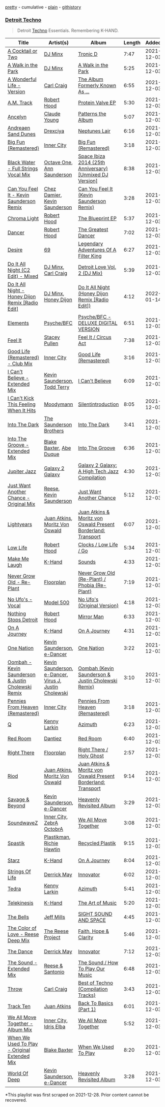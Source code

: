 [pretty](/playlists/pretty/37i9dQZF1DX1GT5IIzDqMe.md) - cumulative - [plain](/playlists/plain/37i9dQZF1DX1GT5IIzDqMe) - [githistory](https://github.githistory.xyz/mackorone/spotify-playlist-archive/blob/main/playlists/plain/37i9dQZF1DX1GT5IIzDqMe)

### [Detroit Techno](https://open.spotify.com/playlist/5JHgeYLsYwT2eXjUytLgX7)

> Detroit <a href="spotify:genre:techno">Techno</a> Essentials\. Remembering K\-HAND.

| Title | Artist(s) | Album | Length | Added | Removed |
|---|---|---|---|---|---|
| [A Cocktail or Two](https://open.spotify.com/track/5A5Y2BrzLzZ5NIZp4nze0z) | [DJ Minx](https://open.spotify.com/artist/4PTQtiKISN5iGNpbRVv02B) | [Tronic D](https://open.spotify.com/album/5cPdg1ikgGzGbaqYU5MFBe) | 7:47 | 2021-12-03 |  |
| [A Walk in the Park](https://open.spotify.com/track/3n8TM8osvrpkm7IddlaO4Q) | [DJ Minx](https://open.spotify.com/artist/4PTQtiKISN5iGNpbRVv02B) | [A Walk in the Park](https://open.spotify.com/album/3N0p2BtGWPMdz86ZiTc6ZI) | 5:25 | 2021-12-03 |  |
| [A Wonderful Life \- Version](https://open.spotify.com/track/5yXoaywtrfHi1dcoSn69CV) | [Carl Craig](https://open.spotify.com/artist/17dbJyUCrxh4I7iyUrjaHU) | [The Album Formerly Known As ...](https://open.spotify.com/album/6BP19StMYNWhcV0bv9zAZr) | 6:55 | 2021-12-03 |  |
| [A.M\. Track](https://open.spotify.com/track/3rNDbLTgpgN1NYMLXIrIA2) | [Robert Hood](https://open.spotify.com/artist/5ipQlfnpRCtyOuhYqvPvQ8) | [Protein Valve EP](https://open.spotify.com/album/4LU9fvyf1nqv22veiUGXNp) | 5:30 | 2021-12-03 |  |
| [Ancelyn](https://open.spotify.com/track/2AoGPNyWIsnPTHhJnHdIuf) | [Claude Young](https://open.spotify.com/artist/7hWRneMDJulC1IMfHD1gt7) | [Patterns the Album](https://open.spotify.com/album/1XzqlBfwHGBtaLXT5j6zGw) | 5:07 | 2021-12-03 |  |
| [Andreaen Sand Dunes](https://open.spotify.com/track/4r0YHR3zvwXER5yrZuKDfP) | [Drexciya](https://open.spotify.com/artist/3KcV1kKG7Y0Gq7xPAGVjkZ) | [Neptunes Lair](https://open.spotify.com/album/4M0QYlDP6vIlrPLEBTZOFz) | 6:16 | 2021-12-03 |  |
| [Big Fun \(Remastered\)](https://open.spotify.com/track/0iiQCzqzytQsVmlkGjTGB1) | [Inner City](https://open.spotify.com/artist/0vUJ3QLN3MlRfjOc2LjGWp) | [Big Fun \(Remastered\)](https://open.spotify.com/album/63Tyk1UCFndIYpHtZUKRWr) | 3:18 | 2021-12-03 |  |
| [Black Water \- Full Strings Vocal Mix](https://open.spotify.com/track/4GGjMkxZiV3Z7KqxcIMZJQ) | [Octave One](https://open.spotify.com/artist/0CRfAs5qmkRgw9x9etNGqH), [Ann Saunderson](https://open.spotify.com/artist/7IItD0N1A3unbTmcIzsCEK) | [Space Ibiza 2014 \(25th Anniversary\) \[Unmixed DJ Version\]](https://open.spotify.com/album/6Un9KGv9hSJYnxKSxl2Txf) | 8:38 | 2021-12-03 |  |
| [Can You Feel It \- Kevin Saunderson Remix](https://open.spotify.com/track/7q7jB2AIEGwFhoin6sWHwr) | [Chez Damier](https://open.spotify.com/artist/6ElgoHFh30ap09Koe8jf7C), [Kevin Saunderson](https://open.spotify.com/artist/0jS6VTFGujWxinY5TSQwOG) | [Can You Feel It \(Kevin Saunderson Remix\)](https://open.spotify.com/album/2u3BYiVEAS9WPBBeUUsiuh) | 3:28 | 2021-12-03 |  |
| [Chroma Light](https://open.spotify.com/track/3GnUL81K4TV9zEym72YykI) | [Robert Hood](https://open.spotify.com/artist/5ipQlfnpRCtyOuhYqvPvQ8) | [The Blueprint EP](https://open.spotify.com/album/7GOkHEn17hgpIdXVb1ugUt) | 5:37 | 2021-12-03 |  |
| [Dancer](https://open.spotify.com/track/47L7EinVbbEBraJE0MMnW9) | [Robert Hood](https://open.spotify.com/artist/5ipQlfnpRCtyOuhYqvPvQ8) | [The Greatest Dancer](https://open.spotify.com/album/2TVb3PnbULiYIxHr4Oje9P) | 7:02 | 2021-12-03 |  |
| [Desire](https://open.spotify.com/track/0oe3RsEJZRr7XeofKjgvTq) | [69](https://open.spotify.com/artist/7L7l7toWdGA3T1wmFr83sg) | [Legendary Adventures Of A Filter King](https://open.spotify.com/album/6oZag0We7gLZWfWTn6gVW6) | 6:27 | 2021-12-03 |  |
| [Do It All Night \(C2 Edit\) \- Mixed](https://open.spotify.com/track/2lkBQbjgJJGHhljZbim5rU) | [DJ Minx](https://open.spotify.com/artist/4PTQtiKISN5iGNpbRVv02B), [Carl Craig](https://open.spotify.com/artist/17dbJyUCrxh4I7iyUrjaHU) | [Detroit Love Vol\. 2 \(DJ Mix\)](https://open.spotify.com/album/3G96swfKatQvIVo4Fn6BcE) | 5:39 | 2021-12-03 |  |
| [Do It All Night \- Honey Dijon Remix \[Radio Edit\]](https://open.spotify.com/track/2H39iFssrfIvFm66Bm43AR) | [DJ Minx](https://open.spotify.com/artist/4PTQtiKISN5iGNpbRVv02B), [Honey Dijon](https://open.spotify.com/artist/0XfQBWgzisaS9ltDV9bXAS) | [Do It All Night \(Honey Dijon Remix \[Radio Edit\]\)](https://open.spotify.com/album/6Opkh7SR0vMoTDEfalZxc8) | 4:12 | 2022-01-14 |  |
| [Elements](https://open.spotify.com/track/4aZXoNpqXVZ8tAyoaLNrPh) | [Psyche/BFC](https://open.spotify.com/artist/0HyKkzt6higWFs5IwxSzrw) | [Psyche/BFC \- DELUXE DIGITAL VERSION](https://open.spotify.com/album/505rV6smETxuNFTgRphph7) | 6:51 | 2021-12-03 |  |
| [Feel It](https://open.spotify.com/track/7AjK0QATXS2Ee857NmZABa) | [Stacey Pullen](https://open.spotify.com/artist/0GJpYdmVCgg90TkyB1nB1y) | [Feel It / Circus Act](https://open.spotify.com/album/4UapkYniEMCTYnA9SzZgh0) | 7:38 | 2021-12-03 |  |
| [Good Life \(Remastered\) \- Club Mix](https://open.spotify.com/track/67zr6xdiSAhsuyvL2Dczc1) | [Inner City](https://open.spotify.com/artist/0vUJ3QLN3MlRfjOc2LjGWp) | [Good Life \(Remastered\)](https://open.spotify.com/album/5O2HWH0ZfYJl6DAkzU50UK) | 3:16 | 2021-12-03 | 2022-01-23 |
| [I Can't Believe \- Extended Mix](https://open.spotify.com/track/6fj1GG580y5T60iCJ85anz) | [Kevin Saunderson](https://open.spotify.com/artist/0jS6VTFGujWxinY5TSQwOG), [Todd Terry](https://open.spotify.com/artist/3dE92yGWcrboP1kC5SWyqu) | [I Can't Believe](https://open.spotify.com/album/34rEmZ1C0e7HQjZHNcENUW) | 6:09 | 2021-12-03 |  |
| [I Can't Kick This Feeling When It Hits](https://open.spotify.com/track/2PmT3D5xmvVzZCf11L2ifX) | [Moodymann](https://open.spotify.com/artist/6pohviZSNRueSX7uNu63ZX) | [Silentintroduction](https://open.spotify.com/album/1WuyO8qwthV94n8A4crVss) | 8:05 | 2021-12-03 |  |
| [Into The Dark](https://open.spotify.com/track/1RqAbR7LefLPPGeEKKukCk) | [The Saunderson Brothers](https://open.spotify.com/artist/4yTGUL6IP7JtGmnVUexpQR) | [Into The Dark](https://open.spotify.com/album/7GJJnxx9JQVhMsT7MR0oNX) | 3:41 | 2021-12-03 |  |
| [Into The Groove \- Extended Mix](https://open.spotify.com/track/6zTgrvY5YaGFvs8RrQDK3V) | [Blake Baxter](https://open.spotify.com/artist/3ZKUeqiV2UX5sKhOipqw1h), [Abe Duque](https://open.spotify.com/artist/1vT97kA0pAS6X4gyB7FIGp) | [Into The Groove](https://open.spotify.com/album/7IQCupztgZD0CkAp0ohAHf) | 6:36 | 2021-12-03 |  |
| [Jupiter Jazz](https://open.spotify.com/track/2T6rMXWYc934IWMudx1H1X) | [Galaxy 2 Galaxy](https://open.spotify.com/artist/2JW9UTb6ViFLYf7VQxBJqD) | [Galaxy 2 Galaxy: A High Tech Jazz Compilation](https://open.spotify.com/album/5f4gnlLgeEAj7RRoo4gIYV) | 4:30 | 2021-12-03 |  |
| [Just Want Another Chance \- Original Mix](https://open.spotify.com/track/2fLoViPlr6qskNBS19sO7j) | [Reese](https://open.spotify.com/artist/4VUUiDoySoS7LDboUOX5mv), [Kevin Saunderson](https://open.spotify.com/artist/0jS6VTFGujWxinY5TSQwOG) | [Just Want Another Chance](https://open.spotify.com/album/4XagqaRMPdxYcBibgCgCWH) | 5:12 | 2021-12-03 |  |
| [Lightyears](https://open.spotify.com/track/3MbMCoPu0hE0nZZMspr26k) | [Juan Atkins](https://open.spotify.com/artist/208EQzx7RmoE2Ng9gF2edh), [Moritz Von Oswald](https://open.spotify.com/artist/33GGoMV3iYpV5tlsh32N7q) | [Juan Atkins & Moritz von Oswald Present Borderland: Transport](https://open.spotify.com/album/0SvoaQ0WhkPJNGjXQT7zOk) | 6:07 | 2021-12-03 |  |
| [Low Life](https://open.spotify.com/track/1MBHNJsI9KV84lxaV5bhVl) | [Robert Hood](https://open.spotify.com/artist/5ipQlfnpRCtyOuhYqvPvQ8) | [Clocks / Low Life / Go](https://open.spotify.com/album/3mTABh6bXq2UMtpyxuvXI1) | 5:34 | 2021-12-03 |  |
| [Make Me Laugh](https://open.spotify.com/track/4Xq068QQqtTiuPpiGVfsyA) | [K\-Hand](https://open.spotify.com/artist/0qWuk2qgRK2HNKYxqbIn5G) | [Sounds](https://open.spotify.com/album/6639iZ8oPeMPXZqgh8Vd0V) | 4:33 | 2021-12-03 |  |
| [Never Grow Old \- Re\-Plant](https://open.spotify.com/track/4ylwhtHT57G5VbpVMyUIBR) | [Floorplan](https://open.spotify.com/artist/0RBnTX5xoVa1bDYt9Qbies) | [Never Grow Old \(Re\-Plant\) / Phobia \(Re\-Plant\)](https://open.spotify.com/album/7nIB2qmP6H7svgk8bIaQC2) | 7:19 | 2021-12-03 |  |
| [No Ufo's \- Vocal](https://open.spotify.com/track/1Ro7L7RPp5P8heOfW4EQKA) | [Model 500](https://open.spotify.com/artist/2Djz8cbEv5rtrYrJYdzQ20) | [No Ufo's \(Original Version\)](https://open.spotify.com/album/2HPsmy1REVIz76Ow7cEGWg) | 4:18 | 2021-12-03 |  |
| [Nothing Stops Detroit](https://open.spotify.com/track/5nNJEUFkgZB0olDGybR59S) | [Robert Hood](https://open.spotify.com/artist/5ipQlfnpRCtyOuhYqvPvQ8) | [Mirror Man](https://open.spotify.com/album/4Lt9RcisVkCyWynK67kCQo) | 6:33 | 2021-12-03 |  |
| [On A Journey](https://open.spotify.com/track/1DzZRyXgpD3IlRqsC7fqzD) | [K\-Hand](https://open.spotify.com/artist/0qWuk2qgRK2HNKYxqbIn5G) | [On A Journey](https://open.spotify.com/album/1qg6gKQtN4rOrHQp1qv412) | 4:31 | 2021-12-03 |  |
| [One Nation](https://open.spotify.com/track/7ygTdMWOt9OrP6dFHbBuEc) | [Kevin Saunderson](https://open.spotify.com/artist/0jS6VTFGujWxinY5TSQwOG), [e\-Dancer](https://open.spotify.com/artist/7Mb2QpmkC5kzR4UV6rkzLZ) | [One Nation](https://open.spotify.com/album/4ueHBbYbDGOpRTdKBbBoFm) | 3:22 | 2021-12-03 |  |
| [Oombah \- Kevin Saunderson & Justin Cholewski Remix](https://open.spotify.com/track/1KPHiod0TyJGPCAARAKfuS) | [Kevin Saunderson](https://open.spotify.com/artist/0jS6VTFGujWxinY5TSQwOG), [e\-Dancer](https://open.spotify.com/artist/7Mb2QpmkC5kzR4UV6rkzLZ), [Virus J](https://open.spotify.com/artist/1gBvJcwTpQU8wun5viRcGw), [Justin Cholewski](https://open.spotify.com/artist/7h81kW4LNqyMlPkfRD8nEq) | [Oombah \(Kevin Saunderson & Justin Cholewski Remix\)](https://open.spotify.com/album/0CgtT4baVe2QEDKOA853DD) | 3:10 | 2021-12-03 |  |
| [Pennies From Heaven \(Remastered\)](https://open.spotify.com/track/4EfIHd5ymQthDOEpZifCZ9) | [Inner City](https://open.spotify.com/artist/0vUJ3QLN3MlRfjOc2LjGWp) | [Pennies From Heaven \(Remastered\)](https://open.spotify.com/album/0OU1d6ClYVzKrvtNzZANKB) | 3:18 | 2021-12-03 | 2022-01-22 |
| [Q](https://open.spotify.com/track/5aCcZlUVkBrkQyMl2owvWb) | [Kenny Larkin](https://open.spotify.com/artist/7A4qanEMCOPcywaqZ01yVV) | [Azimuth](https://open.spotify.com/album/3KsHkbdeGg3rnuYVRxWv53) | 6:23 | 2021-12-03 |  |
| [Red Room](https://open.spotify.com/track/1guCg3jJIYTDhfa35oWYV7) | [Dantiez](https://open.spotify.com/artist/2tavIhWjw7f878Bx9qDTma) | [Red Room](https://open.spotify.com/album/0BNMNVsOTRMmRN43yuPDm4) | 6:40 | 2021-12-03 |  |
| [Right There](https://open.spotify.com/track/5YKYzjEbhcMxzhFgU2CLbf) | [Floorplan](https://open.spotify.com/artist/0RBnTX5xoVa1bDYt9Qbies) | [Right There / Holy Ghost](https://open.spotify.com/album/1v1mqL9KE1f5ZzAww9x2MX) | 2:57 | 2021-12-03 |  |
| [Riod](https://open.spotify.com/track/6v4tA05iYtUZ7N7l2Nd6HD) | [Juan Atkins](https://open.spotify.com/artist/208EQzx7RmoE2Ng9gF2edh), [Moritz Von Oswald](https://open.spotify.com/artist/33GGoMV3iYpV5tlsh32N7q) | [Juan Atkins & Moritz von Oswald Present Borderland: Transport](https://open.spotify.com/album/2qL2XDMFnnmoUWrwUuIEHp) | 9:14 | 2021-12-03 |  |
| [Savage & Beyond](https://open.spotify.com/track/0lkJ2mQVyImdu1qXDvKF6j) | [Kevin Saunderson](https://open.spotify.com/artist/0jS6VTFGujWxinY5TSQwOG), [e\-Dancer](https://open.spotify.com/artist/7Mb2QpmkC5kzR4UV6rkzLZ) | [Heavenly Revisited Album](https://open.spotify.com/album/2r4zhVV8z7bxBtNpm3LVPs) | 3:29 | 2021-12-03 |  |
| [SoundwaveZ](https://open.spotify.com/track/6aPjtXcpw51zPzpxAqnyLg) | [Inner City](https://open.spotify.com/artist/0vUJ3QLN3MlRfjOc2LjGWp), [ZebrA OctobrA](https://open.spotify.com/artist/3vly3a9FHPXxpfiTDUiWdd) | [We All Move Together](https://open.spotify.com/album/6H0EcJF033CuU5TsJqzoid) | 3:08 | 2021-12-03 |  |
| [Spastik](https://open.spotify.com/track/553HOkDZQktOEBKvxTBPS1) | [Plastikman](https://open.spotify.com/artist/7GoFQNOTX0suC6Tn59qx8n), [Richie Hawtin](https://open.spotify.com/artist/3AhwIUus3pIaA3CvYBEtpy) | [Recycled Plastik](https://open.spotify.com/album/4AFkZfFvIGYxNc28b2FKpy) | 9:15 | 2021-12-03 |  |
| [Starz](https://open.spotify.com/track/0tbtAd8TDRmHKbuPTolInF) | [K\-Hand](https://open.spotify.com/artist/0qWuk2qgRK2HNKYxqbIn5G) | [On A Journey](https://open.spotify.com/album/1qg6gKQtN4rOrHQp1qv412) | 8:04 | 2021-12-03 |  |
| [Strings Of Life](https://open.spotify.com/track/7DXfJX286N3ZBURaq8D9mc) | [Derrick May](https://open.spotify.com/artist/0v6N0xV7AfHHKVcgUOjC51) | [Innovator](https://open.spotify.com/album/1tCTyOZrTwwmIK4yV8KImY) | 6:02 | 2021-12-03 |  |
| [Tedra](https://open.spotify.com/track/6Au8dwqW17E3rykzOtXzqn) | [Kenny Larkin](https://open.spotify.com/artist/7A4qanEMCOPcywaqZ01yVV) | [Azimuth](https://open.spotify.com/album/3KsHkbdeGg3rnuYVRxWv53) | 5:41 | 2021-12-03 |  |
| [Telekinesis](https://open.spotify.com/track/4Wa515K1fkOSwdK64rIKZn) | [K\-Hand](https://open.spotify.com/artist/0qWuk2qgRK2HNKYxqbIn5G) | [The Art of Music](https://open.spotify.com/album/3Nlt0lmS0UzBfTRPrkMGQm) | 5:20 | 2021-12-03 |  |
| [The Bells](https://open.spotify.com/track/0ISxyAhfop0MoMeAUw72RN) | [Jeff Mills](https://open.spotify.com/artist/2eIDAcLKnWc4D350YyzvgS) | [SIGHT SOUND AND SPACE](https://open.spotify.com/album/1FfGSThzZxeULHDWvkZZHb) | 4:45 | 2021-12-03 |  |
| [The Color of Love \- Reese Deep Mix](https://open.spotify.com/track/1Qg29ZSo2roSr6ghY08jhn) | [The Reese Project](https://open.spotify.com/artist/0BshoWL6YCwwdSTLXETd6d) | [Faith, Hope & Clarity](https://open.spotify.com/album/1kPIn4PuSmvGDsXDCxVDB7) | 5:46 | 2021-12-03 | 2022-01-23 |
| [The Dance](https://open.spotify.com/track/1RxgS5N5HzgFh5YU1SqTYX) | [Derrick May](https://open.spotify.com/artist/0v6N0xV7AfHHKVcgUOjC51) | [Innovator](https://open.spotify.com/album/1tCTyOZrTwwmIK4yV8KImY) | 7:12 | 2021-12-03 |  |
| [The Sound \- Extended Mix](https://open.spotify.com/track/64RmTfytQUOT73BeNrVlvx) | [Reese & Santonio](https://open.spotify.com/artist/6ZYPFa3rUYzI4j87w1CURo) | [The Sound / How To Play Our Music](https://open.spotify.com/album/5zY7Di2QT0Y2OZwmVwCr6w) | 6:48 | 2021-12-03 |  |
| [Throw](https://open.spotify.com/track/5dRpsg0PELeucS5Enghyq9) | [Carl Craig](https://open.spotify.com/artist/0e1xN832756AiKLVqLEKns) | [Best of Techno \(Compilation Tracks\)](https://open.spotify.com/album/2GEevWXNKUigGbxea87nGK) | 3:43 | 2021-12-03 |  |
| [Track Ten](https://open.spotify.com/track/2TUSbKRL9amtnbH5bwYnt0) | [Juan Atkins](https://open.spotify.com/artist/208EQzx7RmoE2Ng9gF2edh) | [Back To Basics \(Part 1\)](https://open.spotify.com/album/5z8fs4gCaZ3jBYDmgvofYf) | 6:01 | 2021-12-03 |  |
| [We All Move Together \- Album Mix](https://open.spotify.com/track/5bdh7s1mGPfiBh2Thxlxsu) | [Inner City](https://open.spotify.com/artist/0vUJ3QLN3MlRfjOc2LjGWp), [Idris Elba](https://open.spotify.com/artist/0Dc2rdPzleezxhvQhQbXuS) | [We All Move Together](https://open.spotify.com/album/6H0EcJF033CuU5TsJqzoid) | 5:52 | 2021-12-03 |  |
| [When We Used To Play \- Original Extended Mix](https://open.spotify.com/track/3N5usV7I51Fj9WMiWQbBYJ) | [Blake Baxter](https://open.spotify.com/artist/3ZKUeqiV2UX5sKhOipqw1h) | [When We Used To Play](https://open.spotify.com/album/6pIUwQ9AJrFCIeEoo1H2nC) | 8:20 | 2021-12-03 |  |
| [World Of Deep](https://open.spotify.com/track/06i10JXZGO969A5NR4MXGD) | [Kevin Saunderson](https://open.spotify.com/artist/0jS6VTFGujWxinY5TSQwOG), [e\-Dancer](https://open.spotify.com/artist/7Mb2QpmkC5kzR4UV6rkzLZ) | [Heavenly Revisited Album](https://open.spotify.com/album/2r4zhVV8z7bxBtNpm3LVPs) | 3:28 | 2021-12-03 |  |

\*This playlist was first scraped on 2021-12-28. Prior content cannot be recovered.